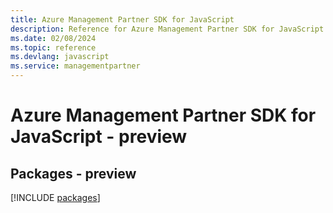 ```yaml
---
title: Azure Management Partner SDK for JavaScript
description: Reference for Azure Management Partner SDK for JavaScript
ms.date: 02/08/2024
ms.topic: reference
ms.devlang: javascript
ms.service: managementpartner
---
```

# Azure Management Partner SDK for JavaScript - preview
## Packages - preview
[!INCLUDE [packages](management-partner-index.md)]